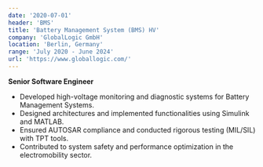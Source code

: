 ```yaml
---
date: '2020-07-01'
header: 'BMS'
title: 'Battery Management System (BMS) HV'
company: 'GlobalLogic GmbH'
location: 'Berlin, Germany'
range: 'July 2020 - June 2024'
url: 'https://www.globallogic.com/'
---
```

**Senior Software Engineer**
- Developed high-voltage monitoring and diagnostic systems for Battery Management Systems.
- Designed architectures and implemented functionalities using Simulink and MATLAB.
- Ensured AUTOSAR compliance and conducted rigorous testing (MIL/SIL) with TPT tools.
- Contributed to system safety and performance optimization in the electromobility sector.
